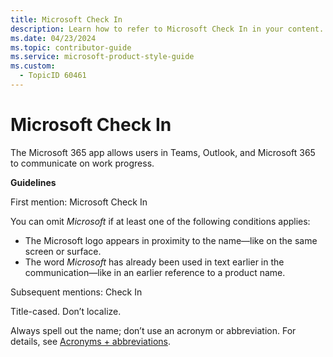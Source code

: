 ```yaml
---
title: Microsoft Check In
description: Learn how to refer to Microsoft Check In in your content.
ms.date: 04/23/2024
ms.topic: contributor-guide
ms.service: microsoft-product-style-guide
ms.custom:
  - TopicID 60461
---
```



# Microsoft Check In

The Microsoft 365 app allows users in Teams, Outlook, and Microsoft 365 to communicate on work progress.  

**Guidelines**  

First mention: Microsoft Check In  

You can omit *Microsoft* if at least one of the following conditions applies:  

- The Microsoft logo appears in proximity to the name—like on the same screen or surface.  
- The word *Microsoft* has already been used in text earlier in the communication—like in an earlier reference to a product name.  

Subsequent mentions: Check In  

Title-cased. Don’t localize.  

Always spell out the name; don’t use an acronym or abbreviation. For details, see [Acronyms + abbreviations](~\acronyms-and-abbreviations.md).  

  